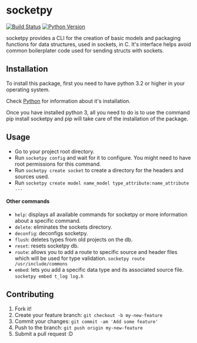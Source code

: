 # socketpy
[![Build Status](https://travis-ci.com/fran-bravo/socketpy.svg?token=xiwZKBqBy5Nsagz6fEGD&branch=master)](https://travis-ci.com/fran-bravo/socketpy)
[![Python Version](https://img.shields.io/badge/python-3.3%20%2B-blue.svg)](https://www.python.org/)

socketpy provides a CLI for the creation of basic models and packaging functions for data structures, used in sockets, in C.
It's interface helps avoid common boilerplater code used for sending structs with sockets.

## Installation
To install this package, first you need to have python 3.2 or higher in your operating system.

Check [Python](https://www.python.org/downloads/source/) for information about it's installation.

Once you have installed python 3, all you need to do is to use the command pip install socketpy and pip
will take care of the installation of the package.
## Usage
* Go to your project root directory.
* Run `socketpy config` and wait for it to configure. You might need to have root permissions for this command.
* Run `socketpy create socket` to create a directory for the headers and sources used.
* Run `socketpy create model name_model type_attribute:name_attribute ... `

#### Other commands

*   `help`: displays all available commands for socketpy or more information about a specific command.
*   `delete`: eliminates the sockets directory.
*   `deconfig`: deconfigs socketpy.
*   `flush`: deletes types from old projects on the db.
*   `reset`: resets socketpy db.
*   `route`: allows you to add a route to specific source and header files which will be used for type validation. `socketpy route /usr/include/commons`
*   `embed`: lets you add a specific data type and its associated source file. `socketpy embed t_log log.h`



## Contributing
1. Fork it!
2. Create your feature branch: `git checkout -b my-new-feature`
3. Commit your changes: `git commit -am 'Add some feature'`
4. Push to the branch: `git push origin my-new-feature`
5. Submit a pull request :D
